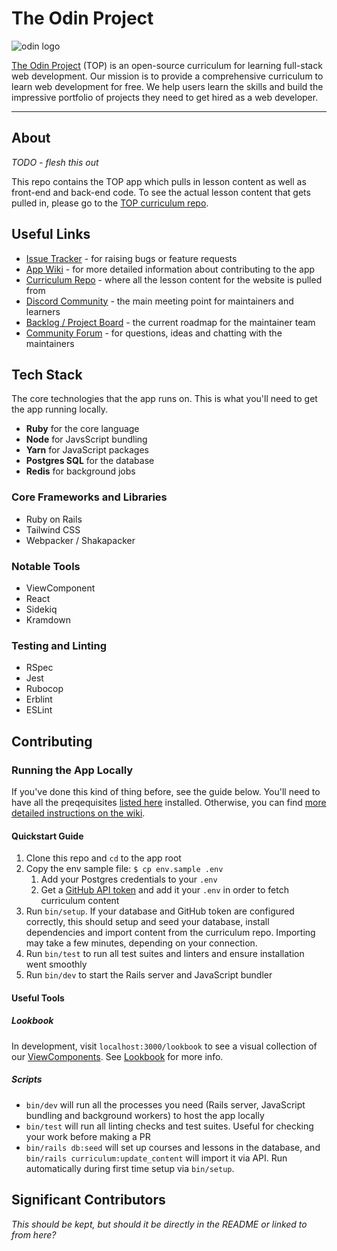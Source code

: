 # The Odin Project
![odin logo](app/assets/images/logo.svg)

[The Odin Project](https://www.theodinproject.com/) (TOP) is an open-source curriculum for learning full-stack web 
development. Our mission is to provide a comprehensive curriculum to learn web development for free. We help users learn 
the skills and build the impressive portfolio of projects they need to get hired as a web developer.

----------

## About

_TODO - flesh this out_

This repo contains the TOP app which pulls in lesson content as well as front-end and back-end code. To see the actual 
lesson content that gets pulled in, please go to the [TOP curriculum repo](https://github.com/TheOdinProject/curriculum).

## Useful Links
- [Issue Tracker](https://github.com/TheOdinProject/theodinproject/issues) - for raising bugs or feature requests
- [App Wiki](https://github.com/TheOdinProject/theodinproject/wiki) - for more detailed information about contributing to the app
- [Curriculum Repo](https://github.com/TheOdinProject/curriculum) - where all the lesson content for the website is pulled from
- [Discord Community](https://discord.gg/fbFCkYabZB) - the main meeting point for maintainers and learners
- [Backlog / Project Board](https://github.com/orgs/TheOdinProject/projects/12/views/1) - the current roadmap for the maintainer team
- [Community Forum](https://github.com/TheOdinProject/theodinproject/discussions) - for questions, ideas and chatting with the maintainers

## Tech Stack
The core technologies that the app runs on. This is what you'll need to get the app running locally. 

- **Ruby** for the core language
- **Node** for JavsScript bundling 
- **Yarn** for JavaScript packages
- **Postgres SQL** for the database
- **Redis** for background jobs

### Core Frameworks and Libraries
- Ruby on Rails
- Tailwind CSS
- Webpacker / Shakapacker

### Notable Tools
- ViewComponent
- React
- Sidekiq
- Kramdown

### Testing and Linting
- RSpec
- Jest
- Rubocop
- Erblint
- ESLint
  
## Contributing
### Running the App Locally
If you've done this kind of thing before, see the guide below. You'll need to have all the preqequisites [listed here](##tech-stack) installed. Otherwise, you can find [more detailed instructions on the wiki](https://github.com/TheOdinProject/theodinproject/wiki).

#### Quickstart Guide
1. Clone this repo and `cd` to the app root
2. Copy the env sample file: `$ cp env.sample .env`
   1. Add your Postgres credentials to your `.env`
   2. Get a [GitHub API token](https://github.com/TheOdinProject/theodinproject/wiki/Running-The-Odin-Project-Locally#get-a-github-api-token) 
   and add it your `.env` in order to fetch curriculum content
3. Run `bin/setup`. If your database and GitHub token are configured correctly, this should setup and seed your database, 
   install dependencies and import content from the curriculum repo. Importing may take a few minutes, depending on your 
   connection.
4. Run `bin/test` to run all test suites and linters and ensure installation went smoothly
5. Run `bin/dev` to start the Rails server and JavaScript bundler

#### Useful Tools
##### Lookbook
In development, visit `localhost:3000/lookbook` to see a visual collection of our [ViewComponents](https://github.com/ViewComponent/view_component). See [Lookbook](https://github.com/ViewComponent/lookbook) for more info.

##### Scripts
- `bin/dev` will run all the processes you need (Rails server, JavaScript bundling and background workers) to host the app locally
- `bin/test` will run all linting checks and test suites. Useful for checking your work before making a PR
- `bin/rails db:seed` will set up courses and lessons in the database, and `bin/rails curriculum:update_content` will import it via API. Run automatically during first time setup via `bin/setup`.

## Significant Contributors
_This should be kept, but should it be directly in the README or linked to from here?_
